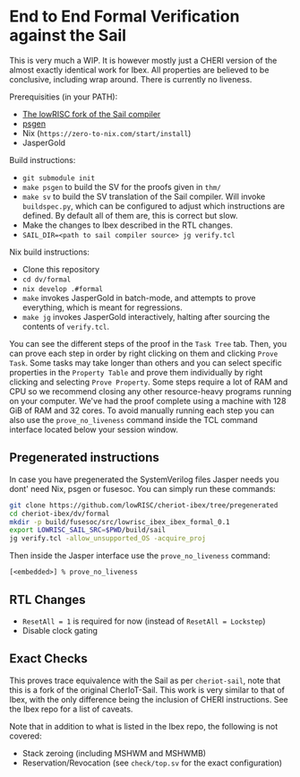 # End to End Formal Verification against the Sail

This is very much a WIP. It is however mostly just a CHERI version of the almost exactly identical work for Ibex.
All properties are believed to be conclusive, including wrap around. There is currently no liveness.

Prerequisities (in your PATH):
- [The lowRISC fork of the Sail compiler](https://github.com/lowRISC/sail/tree/lowrisc)
- [psgen](https://github.com/mndstrmr/psgen)
- Nix (`https://zero-to-nix.com/start/install`)
- JasperGold

Build instructions:
- `git submodule init`
- `make psgen` to build the SV for the proofs given in `thm/`
- `make sv` to build the SV translation of the Sail compiler. Will invoke `buildspec.py`, which can be configured to adjust which instructions are defined. By default all of them are, this is correct but slow.
- Make the changes to Ibex described in the RTL changes.
- `SAIL_DIR=<path to sail compiler source> jg verify.tcl`

Nix build instructions:
- Clone this repository
- `cd dv/formal`
- `nix develop .#formal`
- `make` invokes JasperGold in batch-mode, and attempts to prove everything, which is meant for regressions.
- `make jg` invokes JasperGold interactively, halting after sourcing the contents of `verify.tcl`.

You can see the different steps of the proof in the `Task Tree` tab.
Then, you can prove each step in order by right clicking on them and clicking `Prove Task`.
Some tasks may take longer than others and you can select specific properties in the `Property Table` and prove them individually by right clicking and selecting `Prove Property`.
Some steps require a lot of RAM and CPU so we recommend closing any other resource-heavy programs running on your computer.
We've had the proof complete using a machine with 128 GiB of RAM and 32 cores.
To avoid manually running each step you can also use the `prove_no_liveness` command inside the TCL command interface located below your session window.

## Pregenerated instructions

In case you have pregenerated the SystemVerilog files Jasper needs you dont' need Nix, psgen or fusesoc.
You can simply run these commands:

```sh
git clone https://github.com/lowRISC/cheriot-ibex/tree/pregenerated
cd cheriot-ibex/dv/formal
mkdir -p build/fusesoc/src/lowrisc_ibex_ibex_formal_0.1
export LOWRISC_SAIL_SRC=$PWD/build/sail
jg verify.tcl -allow_unsupported_OS -acquire_proj
```

Then inside the Jasper interface use the `prove_no_liveness` command:
```
[<embedded>] % prove_no_liveness
```

## RTL Changes
- `ResetAll = 1` is required for now (instead of `ResetAll = Lockstep`)
- Disable clock gating

## Exact Checks
This proves trace equivalence with the Sail as per `cheriot-sail`, note that this is a fork of the original CherIoT-Sail.
This work is very similar to that of Ibex, with the only difference being the inclusion of CHERI instructions. See the Ibex repo for a list of caveats.

Note that in addition to what is listed in the Ibex repo, the following is not covered:
- Stack zeroing (including MSHWM and MSHWMB)
- Reservation/Revocation (see `check/top.sv` for the exact configuration)
